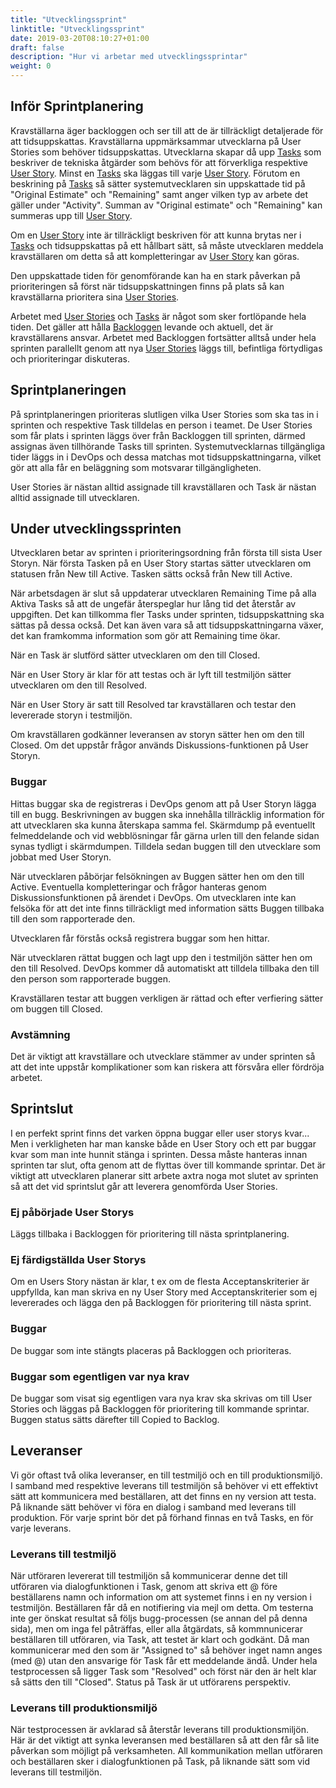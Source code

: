 ```yaml
---
title: "Utvecklingssprint"
linktitle: "Utvecklingssprint"
date: 2019-03-20T08:10:27+01:00
draft: false
description: "Hur vi arbetar med utvecklingssprintar"
weight: 0
---
```

## Inför Sprintplanering

Kravställarna äger backloggen och ser till att de är tillräckligt detaljerade för att tidsuppskattas. Kravställarna uppmärksammar utvecklarna på User Stories som behöver tidsuppskattas. Utvecklarna skapar då upp [Tasks](/verktyg/devops/#tasks) som beskriver de tekniska åtgärder som behövs för att förverkliga respektive [User Story](/metoder/userstories/). Minst en [Tasks](/verktyg/devops/#tasks) ska läggas till varje [User Story](/metoder/userstories/). Förutom en beskrining på [Tasks](/verktyg/devops/#tasks) så sätter systemutvecklaren sin uppskattade tid på "Original Estimate" och "Remaining" samt anger vilken typ av arbete det gäller under "Activity". Summan av "Original estimate" och "Remaining" kan summeras upp till [User Story](/metoder/userstories/). 

Om en [User Story](/metoder/userstories/) inte är tillräckligt beskriven för att kunna brytas ner i [Tasks](/verktyg/devops/#tasks) och tidsuppskattas på ett hållbart sätt, så måste utvecklaren meddela kravställaren om detta så att kompletteringar av [User Story](/metoder/userstories/) kan göras.

Den uppskattade tiden för genomförande kan ha en stark påverkan på prioriteringen så först när tidsuppskattningen finns på plats så kan kravställarna prioritera sina [User Stories](/metoder/userstories/).

Arbetet med [User Stories](/metoder/userstories/) och [Tasks](/verktyg/devops/#tasks) är något som sker fortlöpande hela tiden. Det gäller att hålla [Backloggen](/verktyg/devops/#backlog) levande och aktuell, det är kravställarens ansvar. Arbetet med Backloggen fortsätter alltså under hela sprinten parallellt genom att nya [User Stories](/metoder/userstories/) läggs till, befintliga förtydligas och prioriteringar diskuteras.

## Sprintplaneringen

På sprintplaneringen prioriteras slutligen vilka User Stories som ska tas in i sprinten och respektive Task tilldelas en person i teamet. De User Stories som får plats i sprinten läggs över från Backloggen till sprinten, därmed assignas även tillhörande Tasks till sprinten.
Systemutvecklarnas tillgängliga tider läggs in i DevOps och dessa matchas mot tidsuppskattningarna, vilket gör att alla får en beläggning som motsvarar tillgängligheten.

User Stories är nästan alltid assignade till kravställaren och Task är nästan alltid assignade till utvecklaren.

## Under utvecklingssprinten

Utvecklaren betar av sprinten i prioriteringsordning från första till sista User Storyn. När första Tasken på en User Story startas sätter utvecklaren om statusen från New till Active. Tasken sätts också från New till Active.

När arbetsdagen är slut så uppdaterar utvecklaren Remaining Time på alla Aktiva Tasks så att de ungefär återspeglar hur lång tid det återstår av uppgiften. Det kan tillkomma fler Tasks under sprinten, tidsuppskattning ska sättas på dessa också. Det kan även vara så att tidsuppskattningarna växer, det kan framkomma information som gör att Remaining time ökar.

När en Task är slutförd sätter utvecklaren om den till Closed.

När en User Story är klar för att testas och är lyft till testmiljön sätter utvecklaren om den till Resolved.

När en User Story är satt till Resolved tar kravställaren och testar den levererade storyn i testmiljön.

Om kravställaren godkänner leveransen av storyn sätter hen om den till Closed. Om det uppstår frågor används Diskussions-funktionen på User Storyn.

### Buggar 

Hittas buggar ska de registreras i DevOps genom att på User Storyn lägga till en bugg. Beskrivningen av buggen ska innehålla tillräcklig information för att utvecklaren ska kunna återskapa samma fel. Skärmdump på eventuellt felmeddelande och vid webblösningar får gärna urlen till den felande sidan synas tydligt i skärmdumpen. Tilldela sedan buggen till den utvecklare som jobbat med User Storyn.

När utvecklaren påbörjar felsökningen av Buggen sätter hen om den till Active. Eventuella kompletteringar och frågor hanteras genom Diskussionsfunktionen på ärendet i DevOps. Om utvecklaren inte kan felsöka för att det inte finns tillräckligt med information sätts Buggen tillbaka till den som rapporterade den.

Utvecklaren får förstås också registrera buggar som hen hittar.

När utvecklaren rättat buggen och lagt upp den i testmiljön sätter hen om den till Resolved. DevOps kommer då automatiskt att tilldela tillbaka den till den person som rapporterade buggen.

Kravställaren testar att buggen verkligen är rättad och efter verfiering sätter om buggen till Closed.

### Avstämning

Det är viktigt att kravställare och utvecklare stämmer av under sprinten så att det inte uppstår komplikationer som kan riskera att försvåra eller fördröja arbetet.

## Sprintslut

I en perfekt sprint finns det varken öppna buggar eller user storys kvar... Men i verkligheten har man kanske både en User Story och ett par buggar kvar som man inte hunnit stänga i sprinten. Dessa måste hanteras innan sprinten tar slut, ofta genom att de flyttas över till kommande sprintar. Det är viktigt att utvecklaren planerar sitt arbete axtra noga mot slutet av sprinten så att det vid sprintslut går att leverera genomförda User Stories.

### Ej påbörjade User Storys

Läggs tillbaka i Backloggen för prioritering till nästa sprintplanering.

### Ej färdigställda User Storys

Om en Users Story nästan är klar, t ex om de flesta Acceptanskriterier är uppfyllda, kan man skriva en ny User Story med Acceptanskriterier som ej levererades och lägga den på Backloggen för prioritering till nästa sprint.

### Buggar 

De buggar som inte stängts placeras på Backloggen och prioriteras.

### Buggar som egentligen var nya krav

De buggar som visat sig egentligen vara nya krav ska skrivas om till User Stories och läggas på Backloggen för prioritering till kommande sprintar. Buggen status sätts därefter till Copied to Backlog.

## Leveranser

Vi gör oftast två olika leveranser, en till testmiljö och en till produktionsmiljö. I samband med respektive leverans till testmiljön så behöver vi ett effektivt sätt att kommunicera med beställaren, att det finns en ny version att testa. På liknande sätt behöver vi föra en dialog i samband med leverans till produktion. För varje sprint bör det på förhand finnas en två Tasks, en för varje leverans. 

### Leverans till testmiljö

När utföraren levererat till testmiljön så kommunicerar denne det till utföraren via dialogfunktionen i Task, genom att skriva ett @ före beställarens namn och information om att systemet finns i en ny version i testmiljön. Beställaren får då en notifiering via mejl om detta. Om testerna inte ger önskat resultat så följs bugg-processen (se annan del på denna sida), men om inga fel påträffas, eller alla åtgärdats, så kommnunicerar beställaren till utföraren, via Task, att testet är klart och godkänt. Då man kommunicerar med den som är "Assigned to" så behöver inget namn anges (med @) utan den ansvarige för Task får ett meddelande ändå. Under hela testprocessen så ligger Task som "Resolved" och först när den är helt klar så sätts den till "Closed". Status på Task är ut utförarens perspektiv.

### Leverans till produktionsmiljö

När testprocessen är avklarad så återstår leverans till produktionsmiljön. Här är det viktigt att synka leveransen med beställaren så att den får så lite påverkan som möjligt på verksamheten. All kommunikation mellan utföraren och beställaren sker i dialogfunktionen på Task, på liknande sätt som vid leverans till testmiljön. 
